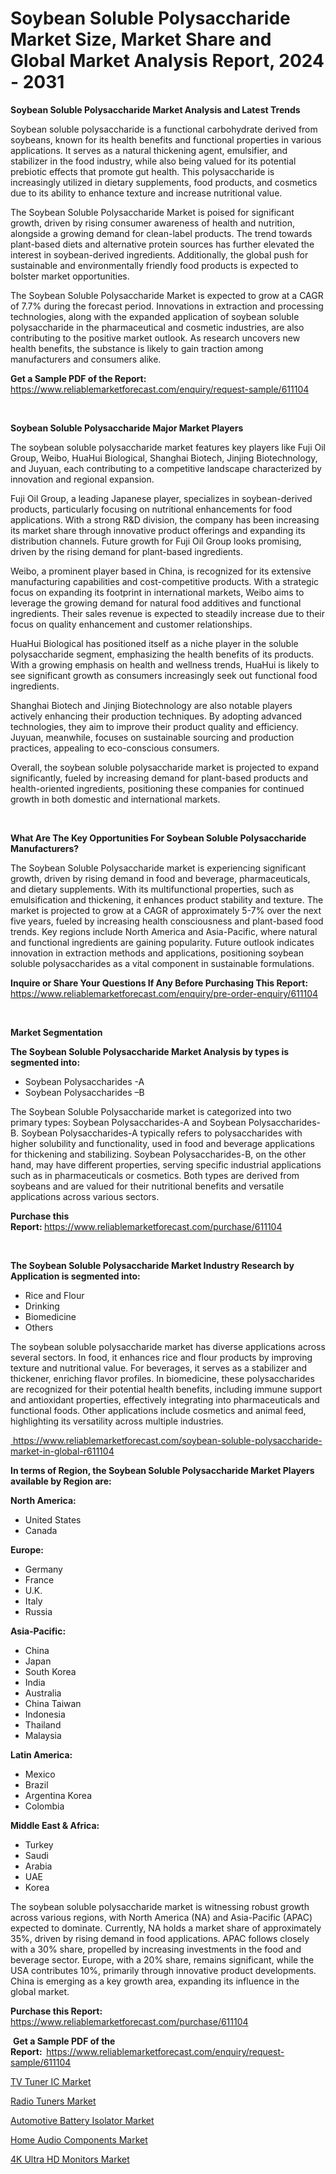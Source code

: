 <p><h1>Soybean Soluble Polysaccharide Market Size, Market Share and Global Market Analysis Report, 2024 - 2031</h1></p><p><strong>Soybean Soluble Polysaccharide Market Analysis and Latest Trends</strong></p>
<p><p>Soybean soluble polysaccharide is a functional carbohydrate derived from soybeans, known for its health benefits and functional properties in various applications. It serves as a natural thickening agent, emulsifier, and stabilizer in the food industry, while also being valued for its potential prebiotic effects that promote gut health. This polysaccharide is increasingly utilized in dietary supplements, food products, and cosmetics due to its ability to enhance texture and increase nutritional value.</p><p>The Soybean Soluble Polysaccharide Market is poised for significant growth, driven by rising consumer awareness of health and nutrition, alongside a growing demand for clean-label products. The trend towards plant-based diets and alternative protein sources has further elevated the interest in soybean-derived ingredients. Additionally, the global push for sustainable and environmentally friendly food products is expected to bolster market opportunities.</p><p>The Soybean Soluble Polysaccharide Market is expected to grow at a CAGR of 7.7% during the forecast period. Innovations in extraction and processing technologies, along with the expanded application of soybean soluble polysaccharide in the pharmaceutical and cosmetic industries, are also contributing to the positive market outlook. As research uncovers new health benefits, the substance is likely to gain traction among manufacturers and consumers alike.</p></p>
<p><strong>Get a Sample PDF of the Report:&nbsp;</strong> <a href="https://www.reliablemarketforecast.com/enquiry/request-sample/611104?utm_campaign=1134&utm_medium=2&utm_source=Github&utm_content=ia&utm_term=29092024&utm_id=soybean-soluble-polysaccharide">https://www.reliablemarketforecast.com/enquiry/request-sample/611104</a></p>
<p>&nbsp;</p>
<p><strong>Soybean Soluble Polysaccharide Major Market Players</strong></p>
<p><p>The soybean soluble polysaccharide market features key players like Fuji Oil Group, Weibo, HuaHui Biological, Shanghai Biotech, Jinjing Biotechnology, and Juyuan, each contributing to a competitive landscape characterized by innovation and regional expansion.</p><p>Fuji Oil Group, a leading Japanese player, specializes in soybean-derived products, particularly focusing on nutritional enhancements for food applications. With a strong R&D division, the company has been increasing its market share through innovative product offerings and expanding its distribution channels. Future growth for Fuji Oil Group looks promising, driven by the rising demand for plant-based ingredients.</p><p>Weibo, a prominent player based in China, is recognized for its extensive manufacturing capabilities and cost-competitive products. With a strategic focus on expanding its footprint in international markets, Weibo aims to leverage the growing demand for natural food additives and functional ingredients. Their sales revenue is expected to steadily increase due to their focus on quality enhancement and customer relationships.</p><p>HuaHui Biological has positioned itself as a niche player in the soluble polysaccharide segment, emphasizing the health benefits of its products. With a growing emphasis on health and wellness trends, HuaHui is likely to see significant growth as consumers increasingly seek out functional food ingredients.</p><p>Shanghai Biotech and Jinjing Biotechnology are also notable players actively enhancing their production techniques. By adopting advanced technologies, they aim to improve their product quality and efficiency. Juyuan, meanwhile, focuses on sustainable sourcing and production practices, appealing to eco-conscious consumers.</p><p>Overall, the soybean soluble polysaccharide market is projected to expand significantly, fueled by increasing demand for plant-based products and health-oriented ingredients, positioning these companies for continued growth in both domestic and international markets.</p></p>
<p>&nbsp;</p>
<p><strong>What Are The Key Opportunities For Soybean Soluble Polysaccharide Manufacturers?</strong></p>
<p><p>The Soybean Soluble Polysaccharide market is experiencing significant growth, driven by rising demand in food and beverage, pharmaceuticals, and dietary supplements. With its multifunctional properties, such as emulsification and thickening, it enhances product stability and texture. The market is projected to grow at a CAGR of approximately 5-7% over the next five years, fueled by increasing health consciousness and plant-based food trends. Key regions include North America and Asia-Pacific, where natural and functional ingredients are gaining popularity. Future outlook indicates innovation in extraction methods and applications, positioning soybean soluble polysaccharides as a vital component in sustainable formulations.</p></p>
<p><strong>Inquire or Share Your Questions If Any Before Purchasing This Report:</strong> <a href="https://www.reliablemarketforecast.com/enquiry/pre-order-enquiry/611104?utm_campaign=1134&utm_medium=2&utm_source=Github&utm_content=ia&utm_term=29092024&utm_id=soybean-soluble-polysaccharide">https://www.reliablemarketforecast.com/enquiry/pre-order-enquiry/611104</a></p>
<p>&nbsp;</p>
<p><strong>Market Segmentation</strong></p>
<p><strong>The Soybean Soluble Polysaccharide Market Analysis by types is segmented into:</strong></p>
<p><ul><li>Soybean Polysaccharides -A</li><li>Soybean Polysaccharides –B</li></ul></p>
<p><p>The Soybean Soluble Polysaccharide market is categorized into two primary types: Soybean Polysaccharides-A and Soybean Polysaccharides-B. Soybean Polysaccharides-A typically refers to polysaccharides with higher solubility and functionality, used in food and beverage applications for thickening and stabilizing. Soybean Polysaccharides-B, on the other hand, may have different properties, serving specific industrial applications such as in pharmaceuticals or cosmetics. Both types are derived from soybeans and are valued for their nutritional benefits and versatile applications across various sectors.</p></p>
<p><strong>Purchase this Report:&nbsp;</strong><a href="https://www.reliablemarketforecast.com/purchase/611104?utm_campaign=1134&utm_medium=2&utm_source=Github&utm_content=ia&utm_term=29092024&utm_id=soybean-soluble-polysaccharide">https://www.reliablemarketforecast.com/purchase/611104</a></p>
<p>&nbsp;</p>
<p><strong>The Soybean Soluble Polysaccharide Market Industry Research by Application is segmented into:</strong></p>
<p><ul><li>Rice and Flour</li><li>Drinking</li><li>Biomedicine</li><li>Others</li></ul></p>
<p><p>The soybean soluble polysaccharide market has diverse applications across several sectors. In food, it enhances rice and flour products by improving texture and nutritional value. For beverages, it serves as a stabilizer and thickener, enriching flavor profiles. In biomedicine, these polysaccharides are recognized for their potential health benefits, including immune support and antioxidant properties, effectively integrating into pharmaceuticals and functional foods. Other applications include cosmetics and animal feed, highlighting its versatility across multiple industries.</p></p>
<p><a href="https://www.reliablemarketforecast.com/soybean-soluble-polysaccharide-market-in-global-r611104?utm_campaign=1134&utm_medium=2&utm_source=Github&utm_content=ia&utm_term=29092024&utm_id=soybean-soluble-polysaccharide">&nbsp;https://www.reliablemarketforecast.com/soybean-soluble-polysaccharide-market-in-global-r611104</a></p>
<p><strong>In terms of Region, the Soybean Soluble Polysaccharide Market Players available by Region are:</strong></p>
<p>
    <p> <strong> North America: </strong>
        <ul>
            <li>United States</li>
            <li>Canada</li>
        </ul>
        </p> 
    <p> <strong> Europe: </strong>
        <ul>
            <li>Germany</li>
            <li>France</li>
            <li>U.K.</li>
            <li>Italy</li>
            <li>Russia</li>
        </ul>
        </p> 
    <p> <strong> Asia-Pacific: </strong>
        <ul>
            <li>China</li>
            <li>Japan</li>
            <li>South Korea</li>
            <li>India</li>
            <li>Australia</li>
            <li>China Taiwan</li>
            <li>Indonesia</li>
            <li>Thailand</li>
            <li>Malaysia</li>
        </ul>
        </p> 
    <p> <strong> Latin America: </strong>
        <ul>
            <li>Mexico</li>
            <li>Brazil</li>
            <li>Argentina Korea</li>
            <li>Colombia</li>
        </ul>
        </p> 
    <p> <strong> Middle East & Africa: </strong>
        <ul>
            <li>Turkey</li>
            <li>Saudi</li>
            <li>Arabia</li>
            <li>UAE</li>
            <li>Korea</li>
        </ul>
    </p>
    </p>
<p><p>The soybean soluble polysaccharide market is witnessing robust growth across various regions, with North America (NA) and Asia-Pacific (APAC) expected to dominate. Currently, NA holds a market share of approximately 35%, driven by rising demand in food applications. APAC follows closely with a 30% share, propelled by increasing investments in the food and beverage sector. Europe, with a 20% share, remains significant, while the USA contributes 10%, primarily through innovative product developments. China is emerging as a key growth area, expanding its influence in the global market.</p></p>
<p><strong>Purchase this Report: </strong><a href="https://www.reliablemarketforecast.com/purchase/611104?utm_campaign=1134&utm_medium=2&utm_source=Github&utm_content=ia&utm_term=29092024&utm_id=soybean-soluble-polysaccharide">https://www.reliablemarketforecast.com/purchase/611104</a></p>
<p>&nbsp;<strong>Get a Sample PDF of the Report:&nbsp;&nbsp;</strong><a href="https://www.reliablemarketforecast.com/enquiry/request-sample/611104?utm_campaign=1134&utm_medium=2&utm_source=Github&utm_content=ia&utm_term=29092024&utm_id=soybean-soluble-polysaccharide">https://www.reliablemarketforecast.com/enquiry/request-sample/611104</a></p>
<p><strong></strong></p>
<p><p><a href="https://issuu.com/reportprime-2/docs/tv-tuner-ic-market-size-2030.pptx_a20fe650649ec8?utm_campaign=1134&utm_medium=2&utm_source=Github&utm_content=ia&utm_term=29092024&utm_id=soybean-soluble-polysaccharide">TV Tuner IC Market</a></p><p><a href="https://www.linkedin.com/pulse/radio-tuners-market-size-share-competitive-landscape-trend-fy4bc?utm_campaign=1134&utm_medium=2&utm_source=Github&utm_content=ia&utm_term=29092024&utm_id=soybean-soluble-polysaccharide">Radio Tuners Market</a></p><p><a href="https://issuu.com/reportprime-2/docs/automotive-battery-isolator-market-_057bea8986c68e?utm_campaign=1134&utm_medium=2&utm_source=Github&utm_content=ia&utm_term=29092024&utm_id=soybean-soluble-polysaccharide">Automotive Battery Isolator Market</a></p><p><a href="https://www.linkedin.com/pulse/how-regions-adapting-home-audio-components-market-global-dfrxc?utm_campaign=1134&utm_medium=2&utm_source=Github&utm_content=ia&utm_term=29092024&utm_id=soybean-soluble-polysaccharide">Home Audio Components Market</a></p><p><a href="https://www.linkedin.com/pulse/4k-ultra-hd-monitors-market2024-2031-industry-insights-investment-jo3qc?utm_campaign=1134&utm_medium=2&utm_source=Github&utm_content=ia&utm_term=29092024&utm_id=soybean-soluble-polysaccharide">4K Ultra HD Monitors Market</a></p></p>